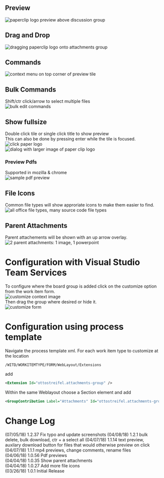 ## Preview
![paperclip logo preview above discussion group](img/preview.png)

## Drag and Drop
![dragging paperclip logo onto attachments group](img/dragAndDrop.png)  
## Commands
![context menu on top corner of preview tile](img/commands.png)
## Bulk Commands
Shift/ctr click/arrow to select multiple files  
![bulk edit commands](img/bulkCommands.png)
## Show fullsize
Double click tile or single click title to show preview  
This can also be done by pressing enter while the tile is focused.  
![click paper logo](img/clickThumbnail.png)  
![dialog with larger image of paper clip logo](img/largerPreview.png)  
### Preview Pdfs
Supported in mozilla & chrome  
![sample pdf preview](img/previewPdf.png)

## File Icons
Common file types will show approriate icons to make them easier to find.
![all office file types, many source code file types](img/availableIcons.png)

## Parent Attachments
Parent attachements will be shown with an up arrow overlay.  
![2 parent attachments: 1 image, 1 powerpoint](img/parentAttachments.png)  

# Configuration with Visual Studio Team Services 

To configure where the board group is added click on the customize option from the work item form.  
![customize context image](img/customizeToolbar.png)  
Then drag the group where desired or hide it.  
![customize form](img/customizeForm.png)

# Configuration using process template

Navigate the process template xml.
For each work item type to customize at the location 
```xpath
/WITD/WORKITEMTYPE/FORM/WebLayout/Extensions
```
add 
```xml
<Extension Id="ottostreifel.attachments-group" />
```
Within the same Weblayout choose a Section element and add
```xml
<GroupContribution Label="Attachments" Id="ottostreifel.attachments-group.attachments-group"/>
```

# Change Log
(07/05/18) 1.2.37 Fix typo and update screenshots
(04/08/18) 1.2.1 bulk delete, bulk download, ctr + a select all
(04/07/18) 1.1.14 text preview, auxilary download button for files that would otherwise preview on click  
(04/07/18) 1.1.1 mp4 previews, change comments, rename files  
(04/06/18) 1.0.56 Pdf previews  
(04/04/18) 1.0.35 Show parent attachments  
(04/04/18) 1.0.27 Add more file icons  
(03/26/18) 1.0.1 Initial Release  
